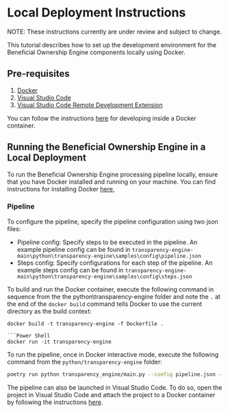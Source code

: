# Local Deployment Instructions

NOTE: These instructions currently are under review and subject to change.

This tutorial describes how to set up the development environment for the Beneficial Ownership Engine components locally using Docker.

## Pre-requisites

1. [Docker](https://docs.docker.com/engine/install/)
2. [Visual Studio Code](https://code.visualstudio.com/)
3. [Visual Studio Code Remote Development Extension](https://marketplace.visualstudio.com/items?itemName=ms-vscode-remote.vscode-remote-extensionpack)

You can follow the instructions [here](https://code.visualstudio.com/docs/devcontainers/containers) for developing inside a Docker container.

## Running the Beneficial Ownership Engine in a Local Deployment

To run the Beneficial Ownership Engine processing pipeline locally, ensure that you have Docker installed and running on your machine. You can find instructions for installing Docker [here](https://docs.docker.com/engine/install/),

### Pipeline

To configure the pipeline, specify the pipeline configuration using two json files:

- Pipeline config: Specify steps to be executed in the pipeline. An example pipeline config can be found in `transparency-engine-main\python\transparency-engine\samples\config\pipeline.json`
- Steps config: Specify configurations for each step of the pipeline. An example steps config can be found in `transparency-engine-main\python\transparency-engine\samples\config\steps.json`

To build and run the Docker container, execute the following command in sequence from the the python\transparency-engine folder and note the `.` at the end of the `docker build` command tells Docker to use the current directory as the build context:

```Power Shell
docker build -t transparency-engine -f Dockerfile .

```Power Shell
docker run -it transparency-engine
```

To run the pipeline, once in Docker interactive mode, execute the following command from the `python/transparency-engine` folder:

```bash
poetry run python transparency_engine/main.py --config pipeline.json --steps steps.json
```

The pipeline can also be launched in Visual Studio Code. To do so, open the project in Visual Studio Code and attach the project to a Docker container by following the instructions [here](https://code.visualstudio.com/docs/remote/containers).
